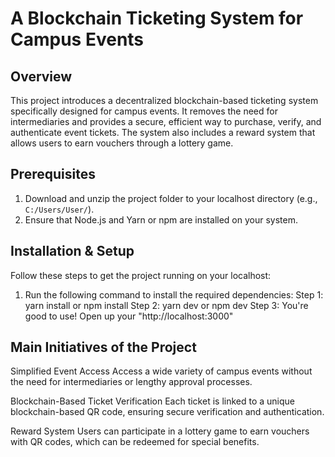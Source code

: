 # A Blockchain Ticketing System for Campus Events

## Overview

This project introduces a decentralized blockchain-based ticketing system specifically designed for campus events. It removes the need for intermediaries and provides a secure, efficient way to purchase, verify, and authenticate event tickets. The system also includes a reward system that allows users to earn vouchers through a lottery game.

## Prerequisites

1. Download and unzip the project folder to your localhost directory (e.g., `C:/Users/User/`).
2. Ensure that Node.js and Yarn or npm are installed on your system.

## Installation & Setup

Follow these steps to get the project running on your localhost:

1. Run the following command to install the required dependencies:
   Step 1: yarn install or npm install
   Step 2: yarn dev or npm dev
   Step 3: You're good to use! Open up your "http://localhost:3000"

## Main Initiatives of the Project
Simplified Event Access
Access a wide variety of campus events without the need for intermediaries or lengthy approval processes.

Blockchain-Based Ticket Verification
Each ticket is linked to a unique blockchain-based QR code, ensuring secure verification and authentication.

Reward System
Users can participate in a lottery game to earn vouchers with QR codes, which can be redeemed for special benefits.
   
